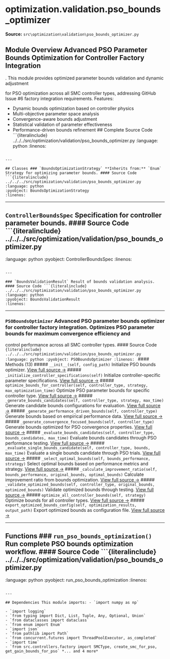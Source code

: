 # optimization.validation.pso_bounds_optimizer

**Source:** `src\optimization\validation\pso_bounds_optimizer.py`

## Module Overview Advanced PSO Parameter Bounds Optimization for Controller Factory Integration

. This module provides optimized parameter bounds validation and dynamic adjustment


for PSO optimization across all SMC controller types, addressing GitHub Issue #6
factory integration requirements. Features:
- Dynamic bounds optimization based on controller physics
- Multi-objective parameter space analysis
- Convergence-aware bounds adjustment
- Statistical validation of parameter effectiveness
- Performance-driven bounds refinement ## Complete Source Code ```{literalinclude} ../../../src/optimization/validation/pso_bounds_optimizer.py
:language: python
:linenos:
```

---

## Classes ### `BoundsOptimizationStrategy` **Inherits from:** `Enum` Strategy for optimizing parameter bounds. #### Source Code ```{literalinclude} ../../../src/optimization/validation/pso_bounds_optimizer.py
:language: python
:pyobject: BoundsOptimizationStrategy
:linenos:
```

---

## `ControllerBoundsSpec` Specification for controller parameter bounds. #### Source Code ```{literalinclude} ../../../src/optimization/validation/pso_bounds_optimizer.py

:language: python
:pyobject: ControllerBoundsSpec
:linenos:
```

---

### `BoundsValidationResult` Result of bounds validation analysis. #### Source Code ```{literalinclude} ../../../src/optimization/validation/pso_bounds_optimizer.py
:language: python
:pyobject: BoundsValidationResult
:linenos:
```

---

### `PSOBoundsOptimizer` Advanced PSO parameter bounds optimizer for controller factory integration. Optimizes PSO parameter bounds for maximum convergence efficiency and

control performance across all SMC controller types. #### Source Code ```{literalinclude} ../../../src/optimization/validation/pso_bounds_optimizer.py
:language: python
:pyobject: PSOBoundsOptimizer
:linenos:
``` #### Methods (13) ##### `__init__(self, config_path)` Initialize PSO bounds optimizer. [View full source →](#method-psoboundsoptimizer-__init__) ##### `_initialize_controller_specifications(self)` Initialize controller-specific parameter specifications. [View full source →](#method-psoboundsoptimizer-_initialize_controller_specifications) ##### `optimize_bounds_for_controller(self, controller_type, strategy, max_optimization_time)` Optimize PSO parameter bounds for specific controller type. [View full source →](#method-psoboundsoptimizer-optimize_bounds_for_controller) ##### `_generate_bounds_candidates(self, controller_type, strategy, max_time)` Generate candidate bounds configurations for evaluation. [View full source →](#method-psoboundsoptimizer-_generate_bounds_candidates) ##### `_generate_performance_driven_bounds(self, controller_type)` Generate bounds based on empirical performance data. [View full source →](#method-psoboundsoptimizer-_generate_performance_driven_bounds) ##### `_generate_convergence_focused_bounds(self, controller_type)` Generate bounds optimized for PSO convergence properties. [View full source →](#method-psoboundsoptimizer-_generate_convergence_focused_bounds) ##### `_evaluate_bounds_candidates(self, controller_type, bounds_candidates, max_time)` Evaluate bounds candidates through PSO performance testing. [View full source →](#method-psoboundsoptimizer-_evaluate_bounds_candidates) ##### `_evaluate_single_bounds_candidate(self, controller_type, bounds, max_time)` Evaluate a single bounds candidate through PSO trials. [View full source →](#method-psoboundsoptimizer-_evaluate_single_bounds_candidate) ##### `_select_optimal_bounds(self, bounds_performance, strategy)` Select optimal bounds based on performance metrics and strategy. [View full source →](#method-psoboundsoptimizer-_select_optimal_bounds) ##### `_calculate_improvement_ratio(self, bounds_performance, original_bounds, optimal_bounds)` Calculate improvement ratio from bounds optimization. [View full source →](#method-psoboundsoptimizer-_calculate_improvement_ratio) ##### `_validate_optimized_bounds(self, controller_type, original_bounds, optimized_bounds)` Validate optimized bounds through testing. [View full source →](#method-psoboundsoptimizer-_validate_optimized_bounds) ##### `optimize_all_controller_bounds(self, strategy)` Optimize bounds for all controller types. [View full source →](#method-psoboundsoptimizer-optimize_all_controller_bounds) ##### `export_optimized_bounds_config(self, optimization_results, output_path)` Export optimized bounds as configuration file. [View full source →](#method-psoboundsoptimizer-export_optimized_bounds_config)

---

## Functions ### `run_pso_bounds_optimization()` Run complete PSO bounds optimization workflow. #### Source Code ```{literalinclude} ../../../src/optimization/validation/pso_bounds_optimizer.py
:language: python
:pyobject: run_pso_bounds_optimization
:linenos:
```

---

## Dependencies This module imports: - `import numpy as np`

- `import logging`
- `from typing import Dict, List, Tuple, Any, Optional, Union`
- `from dataclasses import dataclass`
- `from enum import Enum`
- `import json`
- `from pathlib import Path`
- `from concurrent.futures import ThreadPoolExecutor, as_completed`
- `import time`
- `from src.controllers.factory import SMCType, create_smc_for_pso, get_gain_bounds_for_pso` *... and 4 more*

